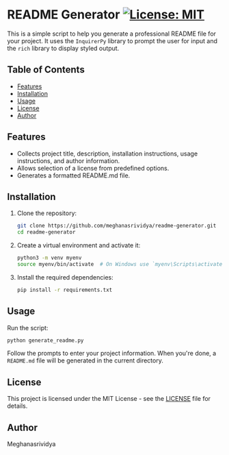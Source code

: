 # README Generator [![License: MIT](https://img.shields.io/badge/License-MIT-yellow.svg)](https://opensource.org/licenses/MIT)

This is a simple script to help you generate a professional README file for your project. It uses the `InquirerPy` library to prompt the user for input and the `rich` library to display styled output.

## Table of Contents

- [Features](#features)
- [Installation](#installation)
- [Usage](#usage)
- [License](#license)
- [Author](#author)

## Features

- Collects project title, description, installation instructions, usage instructions, and author information.
- Allows selection of a license from predefined options.
- Generates a formatted README.md file.

## Installation

1. Clone the repository:
    ```sh
    git clone https://github.com/meghanasrividya/readme-generator.git
    cd readme-generator
    ```

2. Create a virtual environment and activate it:
    ```sh
    python3 -m venv myenv
    source myenv/bin/activate  # On Windows use `myenv\Scripts\activate`
    ```

3. Install the required dependencies:
    ```sh
    pip install -r requirements.txt
    ```

## Usage

Run the script:
```sh
python generate_readme.py
```
Follow the prompts to enter your project information. When you're done, a `README.md` file will be generated in the current directory.

## License

This project is licensed under the MIT License - see the [LICENSE](LICENSE) file for details.

## Author

Meghanasrividya

``` ▋
